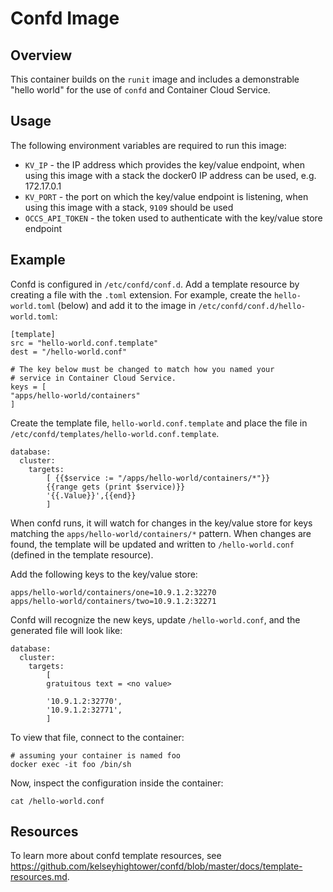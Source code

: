 
# Confd Image

## Overview

This container builds on the `runit` image and  includes a demonstrable
"hello world" for the use of `confd` and Container Cloud Service.

## Usage

The following environment variables are required to run this image:

* `KV_IP` - the IP address which provides the key/value endpoint, when using this image with a stack the docker0 IP address can be used, e.g. 172.17.0.1
* `KV_PORT` - the port on which the key/value endpoint is listening, when using this image with a stack, `9109` should be used
* `OCCS_API_TOKEN` - the token used to authenticate with the key/value store endpoint

## Example

Confd is configured in `/etc/confd/conf.d`. Add a template resource by creating a file with the `.toml` extension. For example, create the `hello-world.toml` (below) and add it to the image in `/etc/confd/conf.d/hello-world.toml`:

```
[template]
src = "hello-world.conf.template"
dest = "/hello-world.conf"

# The key below must be changed to match how you named your
# service in Container Cloud Service.
keys = [
"apps/hello-world/containers"
]
```

Create the template file, `hello-world.conf.template` and place the file in `/etc/confd/templates/hello-world.conf.template`.

```
database:
  cluster:
    targets:
        [ {{$service := "/apps/hello-world/containers/*"}}
        {{range gets (print $service)}}
        '{{.Value}}',{{end}}
        ]
```

When confd runs, it will watch for changes in the key/value store for keys matching the `apps/hello-world/containers/*` pattern. When changes are found, the template will be updated and written to `/hello-world.conf` (defined in the template resource).

Add the following keys to the key/value store:

```
apps/hello-world/containers/one=10.9.1.2:32270
apps/hello-world/containers/two=10.9.1.2:32271
```

Confd will recognize the new keys, update `/hello-world.conf`, and the generated file will look like:

```
database:
  cluster:
    targets:
        [
        gratuitous text = <no value>

        '10.9.1.2:32770',
        '10.9.1.2:32771',
        ]
```

To view that file, connect to the container:

```
# assuming your container is named foo
docker exec -it foo /bin/sh
```

Now, inspect the configuration inside the container:

```
cat /hello-world.conf
```

## Resources

To learn more about confd template resources, see https://github.com/kelseyhightower/confd/blob/master/docs/template-resources.md.
